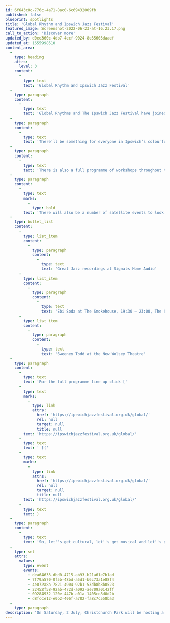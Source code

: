 ```yaml
---
id: 6f643c0c-776c-4a71-8ac0-6c69432009fb
published: false
blueprint: spotlights
title: 'Global Rhythm and Ipswich Jazz Festival'
featured_image: Screenshot-2022-06-23-at-16.23.17.png
call_to_action: 'Discover more'
updated_by: d0ee360c-4db7-4ecf-9024-8e35603daaef
updated_at: 1655998510
content_area:
  -
    type: heading
    attrs:
      level: 3
    content:
      -
        type: text
        text: 'Global Rhythm and Ipswich Jazz Festival'
  -
    type: paragraph
    content:
      -
        type: text
        text: 'Global Rhythms and The Ipswich Jazz Festival have joined forces to bring you this free festival in the beautiful surroundings of Christchurch Park, Ipswich.'
  -
    type: paragraph
    content:
      -
        type: text
        text: 'There’ll be something for everyone in Ipswich’s colourful celebration of worldwide music and culture. Five stages will feature some of the world’s best musicians, and there will be fairground rides, a craft market, live music and art and food from across the globe.'
  -
    type: paragraph
    content:
      -
        type: text
        text: 'There is also a full programme of workshops throughout the day where you can experience music, dance and culture up-close and personal, with some of the fantastic artists that perform at the festival.'
  -
    type: paragraph
    content:
      -
        type: text
        marks:
          -
            type: bold
        text: 'There will also be a number of satellite events to look out for such as:'
  -
    type: bullet_list
    content:
      -
        type: list_item
        content:
          -
            type: paragraph
            content:
              -
                type: text
                text: 'Great Jazz recordings at Signals Home Audio'
      -
        type: list_item
        content:
          -
            type: paragraph
            content:
              -
                type: text
                text: 'Ebi Soda at The Smokehouse, 19:30 – 23:00, The Smokehouse, Ipswich'
      -
        type: list_item
        content:
          -
            type: paragraph
            content:
              -
                type: text
                text: 'Sweeney Todd at the New Wolsey Theatre'
  -
    type: paragraph
    content:
      -
        type: text
        text: 'For the full programme line up click ['
      -
        type: text
        marks:
          -
            type: link
            attrs:
              href: 'https://ipswichjazzfestival.org.uk/global/'
              rel: null
              target: null
              title: null
        text: 'https://ipswichjazzfestival.org.uk/global/'
      -
        type: text
        text: ' ]('
      -
        type: text
        marks:
          -
            type: link
            attrs:
              href: 'https://ipswichjazzfestival.org.uk/global/'
              rel: null
              target: null
              title: null
        text: 'https://ipswichjazzfestival.org.uk/global/'
      -
        type: text
        text: )
  -
    type: paragraph
    content:
      -
        type: text
        text: 'So, let''s get cultural, let''s get musical and let''s get together!'
  -
    type: set
    attrs:
      values:
        type: event
        events:
          - dea64633-dbd0-4715-ab93-b21a61e7b1ad
          - 7f79a570-0f5b-48bd-a5d1-b6c73a1e88f4
          - 4e072a8a-7821-4904-92b1-53db8b8b0523
          - 22452f58-92ab-472d-a092-ae709a0142ff
          - 09284932-120e-447b-a01a-1405ce8d0d2b
          - d8fcce12-e0b2-406f-a782-fa8c7c558ba3
  -
    type: paragraph
description: 'On Saturday, 2 July, Christchurch Park will be hosting a fantastic festival of music, culture and activities. If you are looking for free and low-cost ways to meet new people and be entertained, have a look at the amazing line-up of things to do and experience at this great event.'
---
```

